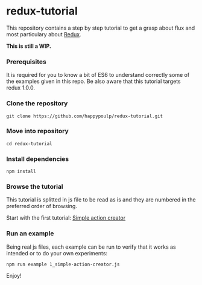 redux-tutorial
=========================

This repository contains a step by step tutorial to get a grasp about flux and most particulary about [Redux](https://github.com/gaearon/redux).

**This is still a WIP.**

### Prerequisites
It is required for you to know a bit of ES6 to understand correctly some of the examples given in this repo. Be also aware that this tutorial targets redux 1.0.0.

### Clone the repository
`git clone https://github.com/happypoulp/redux-tutorial.git`

### Move into repository
`cd redux-tutorial`

### Install dependencies
`npm install`

### Browse the tutorial

This tutorial is splitted in js file to be read as is and they are numbered in the preferred order of browsing.

Start with the first tutorial: [Simple action creator](1_simple-action-creator.js)

### Run an example

Being real js files, each example can be run to verify that it works as intended or to do your own experiments:

`npm run example 1_simple-action-creator.js`

Enjoy!